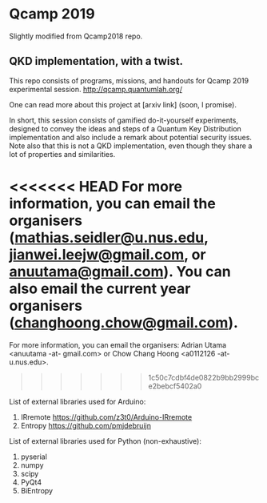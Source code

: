 # Qcamp 2019
Slightly modified from Qcamp2018 repo.

## QKD implementation, with a twist.

This repo consists of programs, missions, and handouts for Qcamp 2019 experimental session.
http://qcamp.quantumlah.org/

One can read more about this project at [arxiv link] (soon, I promise).

In short, this session consists of gamified do-it-yourself experiments, designed to convey the ideas and steps of a Quantum Key Distribution implementation and also include a remark about potential security issues. Note also that this is not a QKD implementation, even though they share a lot of properties and similarities.

<<<<<<< HEAD
For more information, you can email the organisers (mathias.seidler@u.nus.edu, jianwei.leejw@gmail.com, or anuutama@gmail.com). You can also email the current year organisers (changhoong.chow@gmail.com).
=======
For more information, you can email the organisers: Adrian Utama <anuutama -at- gmail.com> or Chow Chang Hoong <a0112126 -at- u.nus.edu>.
>>>>>>> 1c50c7cdbf4de0822b9bb2999bce2bebcf5402a0

List of external libraries used for Arduino:
1. IRremote https://github.com/z3t0/Arduino-IRremote
2. Entropy https://github.com/pmjdebruijn

List of external libraries used for Python (non-exhaustive):
1. pyserial
2. numpy
3. scipy
4. PyQt4
5. BiEntropy
